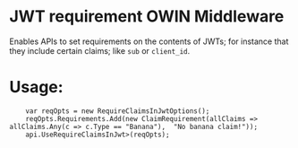 # JWT requirement OWIN Middleware 

Enables APIs to set requirements on the contents of JWTs; for instance that they include certain claims; like `sub` or `client_id`.


# Usage:

```
	var reqOpts = new RequireClaimsInJwtOptions();
	reqOpts.Requirements.Add(new ClaimRequirement(allClaims => allClaims.Any(c => c.Type == "Banana"),  "No banana claim!"));
	api.UseRequireClaimsInJwt>(reqOpts);
```